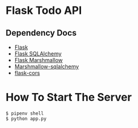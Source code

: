 # Flask Todo API

## Dependency Docs
- [Flask](https://flask.palletsprojects.com/en/1.1.x/)
- [Flask SQLAlchemy](https://flask-sqlalchemy.palletsprojects.com/en/2.x/)
- [Flask Marshmallow](https://flask-marshmallow.readthedocs.io/en/latest/)
- [Marshmallow-sqlalchemy](https://marshmallow-sqlalchemy.readthedocs.io/en/latest/)
- [flask-cors](https://flask-cors.readthedocs.io/en/latest/)

# How To Start The Server
```
$ pipenv shell
$ python app.py
```